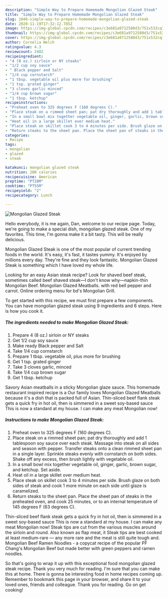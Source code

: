 ```yaml
---
description: "Simple Way to Prepare Homemade Mongolian Glazed Steak"
title: "Simple Way to Prepare Homemade Mongolian Glazed Steak"
slug: 1048-simple-way-to-prepare-homemade-mongolian-glazed-steak
date: 2020-11-19T17:32:12.785Z
image: https://img-global.cpcdn.com/recipes/c3e681a9712580d3/751x532cq70/mongolian-glazed-steak-recipe-main-photo.jpg
thumbnail: https://img-global.cpcdn.com/recipes/c3e681a9712580d3/751x532cq70/mongolian-glazed-steak-recipe-main-photo.jpg
cover: https://img-global.cpcdn.com/recipes/c3e681a9712580d3/751x532cq70/mongolian-glazed-steak-recipe-main-photo.jpg
author: Cornelia Welch
ratingvalue: 4.3
reviewcount: 2482
recipeingredient:
- "4 (8 oz.) sirloin or NY steaks"
- "1/2 cup soy sauce"
- " Black pepper and Salt"
- "1/4 cup cornstarch"
- "1 tbsp. vegetable oil plus more for brushing"
- "1 tsp. grated ginger"
- "3 cloves garlic minced"
- "1/4 cup brown sugar"
- "1 tbsp. ketchup"
recipeinstructions:
- "Preheat oven to 325 degrees F (160 degrees C)."
- "Place steak on a rimmed sheet pan; pat dry thoroughly and add 1 tablespoon soy sauce over each steak. Massage into steak on all sides and season with pepper. Transfer steaks onto a clean rimmed sheet pan in a single layer. Sprinkle steaks evenly with cornstarch on both sides. Shake off any excess, then brush lightly with vegetable oil."
- "In a small bowl mix together vegetable oil, ginger, garlic, brown sugar, and ketchup. Set aside."
- "Heat oil in a large skillet over medium heat."
- "Place steak on skillet cook 3 to 4 minutes per side. Brush glaze on both sides of steak and cook 1 more minute on each side until glaze is caramelized."
- "Return steaks to the sheet pan. Place the sheet pan of steaks in the preheated oven, and cook 25 minutes, or to an internal temperature of 145 degrees F (63 degrees C)."
categories:
- Recipe
tags:
- mongolian
- glazed
- steak

katakunci: mongolian glazed steak 
nutrition: 200 calories
recipecuisine: American
preptime: "PT28M"
cooktime: "PT55M"
recipeyield: "2"
recipecategory: Lunch

---
```



![Mongolian Glazed Steak](https://img-global.cpcdn.com/recipes/c3e681a9712580d3/751x532cq70/mongolian-glazed-steak-recipe-main-photo.jpg)

Hello everybody, it is me again, Dan, welcome to our recipe page. Today, we're going to make a special dish, mongolian glazed steak. One of my favorites. This time, I'm gonna make it a bit tasty. This will be really delicious.

Mongolian Glazed Steak is one of the most popular of current trending foods in the world. It's easy, it's fast, it tastes yummy. It's enjoyed by millions every day. They're fine and they look fantastic. Mongolian Glazed Steak is something which I have loved my whole life.

Looking for an easy Asian steak recipe? Look for shaved beef steak, sometimes called beef shaved steak—I don&#39;t know why—napkin-thin Mongolian Beef. Mongolian Glazed Meatballs. with red bell pepper and carrot. Online ordering menu for bd&#39;s Mongolian Grill.


To get started with this recipe, we must first prepare a few components. You can have mongolian glazed steak using 9 ingredients and 6 steps. Here is how you cook it.

<!--inarticleads1-->

##### The ingredients needed to make Mongolian Glazed Steak:

1. Prepare 4 (8 oz.) sirloin or NY steaks
1. Get 1/2 cup soy sauce
1. Make ready  Black pepper and Salt
1. Take 1/4 cup cornstarch
1. Prepare 1 tbsp. vegetable oil, plus more for brushing
1. Get 1 tsp. grated ginger
1. Take 3 cloves garlic, minced
1. Take 1/4 cup brown sugar
1. Get 1 tbsp. ketchup


Savory Asian meatballs in a sticky Mongolian glaze sauce. This homemade restaurant inspired recipe is a Our family loves Mongolian Glazed Meatballs because it&#39;s a dish that is packed full of Asian. Thin-sliced beef flank steak gets a quick fry in hot oil, then is simmered in a sweet soy-based sauce This is now a standard at my house. I can make any meat Mongolian now! 

<!--inarticleads2-->

##### Instructions to make Mongolian Glazed Steak:

1. Preheat oven to 325 degrees F (160 degrees C).
1. Place steak on a rimmed sheet pan; pat dry thoroughly and add 1 tablespoon soy sauce over each steak. Massage into steak on all sides and season with pepper. Transfer steaks onto a clean rimmed sheet pan in a single layer. Sprinkle steaks evenly with cornstarch on both sides. Shake off any excess, then brush lightly with vegetable oil.
1. In a small bowl mix together vegetable oil, ginger, garlic, brown sugar, and ketchup. Set aside.
1. Heat oil in a large skillet over medium heat.
1. Place steak on skillet cook 3 to 4 minutes per side. Brush glaze on both sides of steak and cook 1 more minute on each side until glaze is caramelized.
1. Return steaks to the sheet pan. Place the sheet pan of steaks in the preheated oven, and cook 25 minutes, or to an internal temperature of 145 degrees F (63 degrees C).


Thin-sliced beef flank steak gets a quick fry in hot oil, then is simmered in a sweet soy-based sauce This is now a standard at my house. I can make any meat Mongolian now! Steak tips are cut from the various muscles around the sirloin and round. Also known as flap meat, it Steak tips are best cooked at least medium-rare — any more rare and the meat is still quite tough and. Mongolian Beef Ramen Noodles - a copycat recipe of the popular PF Chang&#39;s Mongolian Beef but made better with green peppers and ramen noodles. 

So that's going to wrap it up with this exceptional food mongolian glazed steak recipe. Thank you very much for reading. I'm sure that you can make this at home. There is gonna be interesting food in home recipes coming up. Remember to bookmark this page in your browser, and share it to your loved ones, friends and colleague. Thank you for reading. Go on get cooking!
